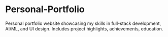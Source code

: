 # Personal-Portfolio
Personal portfolio website showcasing my skills in full-stack development, AI/ML, and UI design. Includes project highlights, achievements, education.
